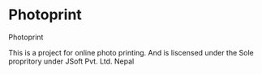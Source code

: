 Photoprint
==========

Photoprint

This is a project for online photo printing. And is liscensed under the Sole propritory under JSoft Pvt. Ltd. Nepal
